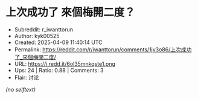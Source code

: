 # 上次成功了 來個梅開二度？

- Subreddit: r_iwanttorun
- Author: kyk00525
- Created: 2025-04-09 11:40:14 UTC
- Permalink: https://reddit.com/r/iwanttorun/comments/1jv3o86/上次成功了_來個梅開二度/
- URL: https://i.redd.it/6ol35mnkqste1.png
- Ups: 24 | Ratio: 0.88 | Comments: 3
- Flair: 讨论

_(no selftext)_

